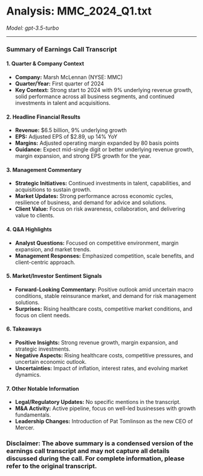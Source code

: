# Analysis: MMC_2024_Q1.txt

*Model: gpt-3.5-turbo*

---

### Summary of Earnings Call Transcript

#### 1. **Quarter & Company Context**
- **Company:** Marsh McLennan (NYSE: MMC)
- **Quarter/Year:** First quarter of 2024
- **Key Context:** Strong start to 2024 with 9% underlying revenue growth, solid performance across all business segments, and continued investments in talent and acquisitions.

#### 2. **Headline Financial Results**
- **Revenue:** $6.5 billion, 9% underlying growth
- **EPS:** Adjusted EPS of $2.89, up 14% YoY
- **Margins:** Adjusted operating margin expanded by 80 basis points
- **Guidance:** Expect mid-single digit or better underlying revenue growth, margin expansion, and strong EPS growth for the year.

#### 3. **Management Commentary**
- **Strategic Initiatives:** Continued investments in talent, capabilities, and acquisitions to sustain growth.
- **Market Updates:** Strong performance across economic cycles, resilience of business, and demand for advice and solutions.
- **Client Value:** Focus on risk awareness, collaboration, and delivering value to clients.

#### 4. **Q&A Highlights**
- **Analyst Questions:** Focused on competitive environment, margin expansion, and market trends.
- **Management Responses:** Emphasized competition, scale benefits, and client-centric approach.

#### 5. **Market/Investor Sentiment Signals**
- **Forward-Looking Commentary:** Positive outlook amid uncertain macro conditions, stable reinsurance market, and demand for risk management solutions.
- **Surprises:** Rising healthcare costs, competitive market conditions, and focus on client needs.

#### 6. **Takeaways**
- **Positive Insights:** Strong revenue growth, margin expansion, and strategic investments.
- **Negative Aspects:** Rising healthcare costs, competitive pressures, and uncertain economic outlook.
- **Uncertainties:** Impact of inflation, interest rates, and evolving market dynamics.

#### 7. **Other Notable Information**
- **Legal/Regulatory Updates:** No specific mentions in the transcript.
- **M&A Activity:** Active pipeline, focus on well-led businesses with growth fundamentals.
- **Leadership Changes:** Introduction of Pat Tomlinson as the new CEO of Mercer.

### Disclaimer: The above summary is a condensed version of the earnings call transcript and may not capture all details discussed during the call. For complete information, please refer to the original transcript.